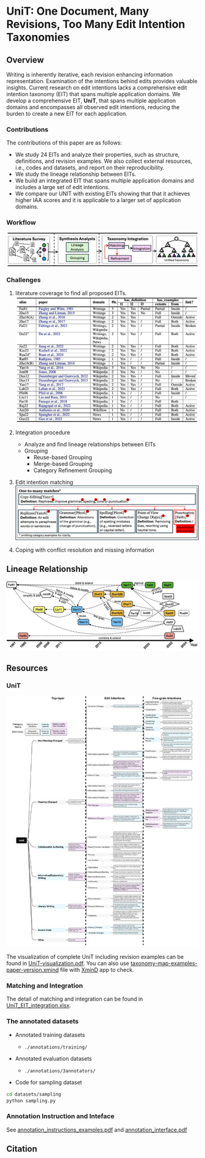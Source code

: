 # UniT: One Document, Many Revisions, Too Many Edit Intention Taxonomies

## Overview
Writing is inherently iterative, each revision enhancing information representation. Examination of the intentions behind edits provides valuable insights. Current research on edit intentions lacks a comprehensive edit intention taxonomy (EIT) that spans multiple application domains. We develop a comprehensive EIT, **UniT**, that spans multiple application domains and encompasses all observed edit intentions, reducing the burden to create a new EIT for each application.

### Contributions

The contributions of this paper are as follows:
- We study 24 EITs and analyze their properties, such as structure, definitions, and revision examples. We also collect external resources, i.e., codes and datasets, and report on their reproducibility.
- We study the lineage relationship between EITs.
- We build an integrated EIT that spans multiple application domains and includes a large set of edit intentions.
- We compare our UNIT with existing EITs showing that that it achieves higher IAA scores and it is applicable to a larger set of application domains.

### Workflow
![workflow](figures/workflow.png)

### Challenges
1. literature coverage to find all proposed EITs.
![paper_list](figures/paper_list.png)

2. Integration procedure
    - Analyze and find lineage relationships between EITs
    - Grouping
        - Reuse-based Grouping
        - Merge-based Grouping
        - Category Refinement Grouping
3. Edit intention matching
![challenge_cases](figures/challenging_case_and_ideal_case.png)

4. Coping with conflict resolution and missing information

## Lineage Relationship

![lineage](figures/lineage.png)

## Resources

### UniT 

![unit_wo_examples](figures/UniT.png)

The visualization of complete UniT including revision examples can be found in [UniT-visualization.pdf](./UniT-visualization.pdf). You can also use [taxonomy-map-examples-paper-version.xmind](./taxonomy-map-examples-paper-version.xmind) file with [XminD](https://xmind.app/) app to check. 

### Matching and Integration

The detail of matching and integration can be found in [UniT_EIT_integration.xlsx](./UniT_EIT_integration.xlsx).

### The annotated datasets

- Annotated training datasets
    - `./annotations/training/`
- Annotated evaluation datasets
    - `./annotations/3annotators/`

- Code for sampling dataset
```bash
cd datasets/sampling
python sampling.py
```

### Annotation Instruction and Inteface

See [annotation_instructions_examples.pdf](./annotation_instructions_examples.pdf) and [annotation_interface.pdf](./annotation_interface.pdf)

## Citation

```

```